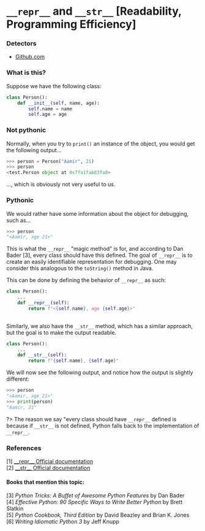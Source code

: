 # `__repr__` and `__str__` [Readability, Programming Efficiency]

### Detectors
- [Github.com](https://github.com/SlimShadyIAm/DetectYourZen/blob/main/src/main/scala/slim/NewMagicMethodsAnalysis.scala)

### What is this?
Suppose we have the following class:
```py
class Person():
    def __init__(self, name, age):
        self.name = name
        self.age = age
```

### Not pythonic

Normally, when you try to `print()` an instance of the object, you would get the following output...

```py
>>> person = Person("Aamir", 21)
>>> person
<test.Person object at 0x7fa1fab83fa0>
```


..., which is obviously not very useful to us. 

### Pythonic
We would rather have some information about the object for debugging, such as...

```py
>>> person
"<Aamir, age 21>"
```
This is what the `__repr__` "magic method" is for, and according to  Dan Bader [3], every class should have this defined. The goal of `__repr__` is to create an easily identifiable representation for debugging. One may consider this analogous to the `toString()` method in Java.

This can be done by defining the behavior of `__repr__` as such:

```py
class Person():
    ... 
    def __repr__(self):
        return f"<{self.name}, age {self.age}>"
    
```

Similarly, we also have the `__str__` method, which has a similar approach, but the goal is to make the output readable.

```py
class Person():
    ...
    def __str__(self):
        return f"{self.name}, {self.age}"

```
We will now see the following output, and notice how the output is slightly different:
```py
>>> person
"<Aamir, age 21>"
>>> print(person)
"Aamir, 21"
```

?> The reason we say "every class should have `__repr__` defined is because if `__str__` is not defined, Python falls back to the implementation of `__repr__`.

### References
[1] [\_\_repr__ Official documentation](https://docs.python.org/3/library/functions.html#repr)  
[2] [\_\_str__ Official documentation](https://docs.python.org/3/library/stdtypes.html#str.format)
#### Books that mention this topic:
[3] *Python Tricks: A Buffet of Awesome Python Features* by Dan Bader  
[4] *Effective Python: 90 Specific Ways to Write Better Python* by Brett Slatkin  
[5] *Python Cookbook, Third Edition* by David Beazley and Brian K. Jones  
[6] *Writing Idiomatic Python 3* by Jeff Knupp